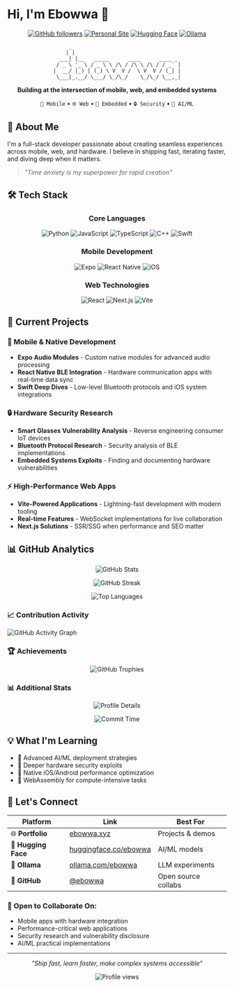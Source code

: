 # Hi, I'm Ebowwa 👋

<div align="center">

[![GitHub followers](https://img.shields.io/github/followers/ebowwa?label=Follow&style=social)](https://github.com/ebowwa)
[![Personal Site](https://img.shields.io/badge/🌐_ebowwa.xyz-4285F4?style=flat-square)](https://ebowwa.xyz)
[![Hugging Face](https://img.shields.io/badge/🤗_Hugging_Face-FFD21E?style=flat-square)](https://huggingface.co/ebowwa)
[![Ollama](https://img.shields.io/badge/🦙_Ollama-000000?style=flat-square)](https://ollama.com/ebowwa)

```
      _                                    
     | |                                   
  ___| |__   _____      ____      ____ _ 
 / _ \ '_ \ / _ \ \ /\ / /\ \ /\ / / _` |
|  __/ |_) | (_) \ V  V /  \ V  V / (_| |
 \___|_.__/ \___/ \_/\_/    \_/\_/ \__,_|
```

**Building at the intersection of mobile, web, and embedded systems**

`🚀 Mobile` • `🌐 Web` • `🔧 Embedded` • `🔒 Security` • `🤖 AI/ML`

</div>

## 🎯 About Me

I'm a full-stack developer passionate about creating seamless experiences across mobile, web, and hardware. I believe in shipping fast, iterating faster, and diving deep when it matters.

> *"Time anxiety is my superpower for rapid creation"*

## 🛠️ Tech Stack

<div align="center">

### Core Languages
![Python](https://img.shields.io/badge/Python-3776AB?style=for-the-badge&logo=python&logoColor=white)
![JavaScript](https://img.shields.io/badge/JavaScript-F7DF1E?style=for-the-badge&logo=javascript&logoColor=black)
![TypeScript](https://img.shields.io/badge/TypeScript-007ACC?style=for-the-badge&logo=typescript&logoColor=white)
![C++](https://img.shields.io/badge/C++-00599C?style=for-the-badge&logo=c%2B%2B&logoColor=white)
![Swift](https://img.shields.io/badge/Swift-FA7343?style=for-the-badge&logo=swift&logoColor=white)

### Mobile Development
![Expo](https://img.shields.io/badge/Expo-000020?style=for-the-badge&logo=expo&logoColor=white)
![React Native](https://img.shields.io/badge/React_Native-20232A?style=for-the-badge&logo=react&logoColor=61DAFB)
![iOS](https://img.shields.io/badge/iOS-000000?style=for-the-badge&logo=ios&logoColor=white)

### Web Technologies
![React](https://img.shields.io/badge/React-20232A?style=for-the-badge&logo=react&logoColor=61DAFB)
![Next.js](https://img.shields.io/badge/Next.js-000000?style=for-the-badge&logo=nextdotjs&logoColor=white)
![Vite](https://img.shields.io/badge/Vite-646CFF?style=for-the-badge&logo=vite&logoColor=white)

</div>

## 🚀 Current Projects

### 📱 Mobile & Native Development
- **Expo Audio Modules** - Custom native modules for advanced audio processing
- **React Native BLE Integration** - Hardware communication apps with real-time data sync
- **Swift Deep Dives** - Low-level Bluetooth protocols and iOS system integrations

### 🔒 Hardware Security Research
- **Smart Glasses Vulnerability Analysis** - Reverse engineering consumer IoT devices
- **Bluetooth Protocol Research** - Security analysis of BLE implementations
- **Embedded Systems Exploits** - Finding and documenting hardware vulnerabilities

### ⚡ High-Performance Web Apps
- **Vite-Powered Applications** - Lightning-fast development with modern tooling
- **Real-time Features** - WebSocket implementations for live collaboration
- **Next.js Solutions** - SSR/SSG when performance and SEO matter

## 📊 GitHub Analytics

<div align="center">
  
![GitHub Stats](https://github-readme-stats.vercel.app/api?username=ebowwa&show_icons=true&theme=radical&hide_border=true&include_all_commits=true&count_private=true)

![GitHub Streak](https://github-readme-streak-stats.herokuapp.com/?user=ebowwa&theme=radical&hide_border=true)

![Top Languages](https://github-readme-stats.vercel.app/api/top-langs/?username=ebowwa&layout=compact&theme=radical&hide_border=true&langs_count=8)

</div>

### 📈 Contribution Activity

![GitHub Activity Graph](https://github-readme-activity-graph.vercel.app/graph?username=ebowwa&theme=redical&hide_border=true&area=true)

### 🏆 Achievements

<div align="center">
  
![GitHub Trophies](https://github-profile-trophy.vercel.app/?username=ebowwa&theme=radical&no-frame=true&no-bg=false&margin-w=4&column=7)

</div>

### 📊 Additional Stats

<div align="center">

<!-- WakaTime stats - configure at https://wakatime.com -->
<!-- ![WakaTime](https://github-readme-stats.vercel.app/api/wakatime?username=ebowwa&theme=radical&hide_border=true&layout=compact) -->

![Profile Details](https://github-profile-summary-cards.vercel.app/api/cards/profile-details?username=ebowwa&theme=radical)

![Commit Time](https://github-profile-summary-cards.vercel.app/api/cards/productive-time?username=ebowwa&theme=radical)

</div>

## 💡 What I'm Learning

- 🧠 Advanced AI/ML deployment strategies
- 🔐 Deeper hardware security exploits
- 📱 Native iOS/Android performance optimization
- 🚀 WebAssembly for compute-intensive tasks

## 🤝 Let's Connect

<div align="center">

| Platform | Link | Best For |
|----------|------|----------|
| 🌐 **Portfolio** | [ebowwa.xyz](https://ebowwa.xyz) | Projects & demos |
| 🤗 **Hugging Face** | [huggingface.co/ebowwa](https://huggingface.co/ebowwa) | AI/ML models |
| 🦙 **Ollama** | [ollama.com/ebowwa](https://ollama.com/ebowwa) | LLM experiments |
| 💬 **GitHub** | [@ebowwa](https://github.com/ebowwa) | Open source collabs |

</div>

### 🎯 Open to Collaborate On:
- Mobile apps with hardware integration
- Performance-critical web applications
- Security research and vulnerability disclosure
- AI/ML practical implementations

---

<div align="center">

*"Ship fast, learn faster, make complex systems accessible"*

<img src="https://komarev.com/ghpvc/?username=ebowwa&label=Profile%20views&color=0e75b6&style=flat" alt="Profile views" />

</div>
